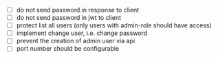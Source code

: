 -   [ ] do not send password in response to client
-   [ ] do not send password in jwt to client
-   [ ] protect list all users (only users with admin-role should have access)
-   [ ] implement change user, i.e. change password
-   [ ] prevent the creation of admin user via api
-   [ ] port number should be configurable

